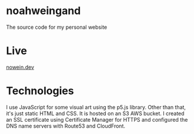 # noahweingand
The source code for my personal website

# Live
[nowein.dev](https://nowein.dev/)

# Technologies
I use JavaScript for some visual art using the p5.js library. Other than that, it's just static HTML and CSS.
It is hosted on an S3 AWS bucket. I created an SSL certificate using Certificate Manager for HTTPS and configured the DNS name servers with Route53 and CloudFront.